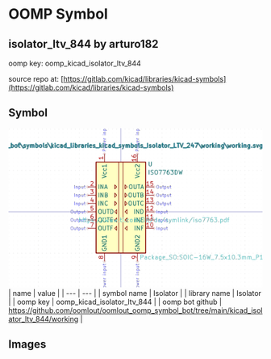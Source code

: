 # OOMP Symbol  
## isolator_ltv_844  by arturo182  
  
oomp key: oomp_kicad_isolator_ltv_844  
  
source repo at: [https://gitlab.com/kicad/libraries/kicad-symbols](https://gitlab.com/kicad/libraries/kicad-symbols)  
## Symbol  
  
[![working.png](working_600.png)](working.png)  
| name | value | 
| --- | --- | 
| symbol name | Isolator | 
| library name | Isolator | 
| oomp key | oomp_kicad_isolator_ltv_844 | 
| oomp bot github | https://github.com/oomlout/oomlout_oomp_symbol_bot/tree/main/kicad_isolator_ltv_844/working | 
## Images  
